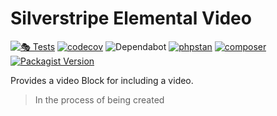 # Silverstripe Elemental Video

[![🎭 Tests](https://github.com/syntro-opensource/silverstripe-elemental-video/workflows/%F0%9F%8E%AD%20Tests/badge.svg)](https://github.com/syntro-opensource/silverstripe-elemental-video/actions?query=workflow%3A%22%F0%9F%8E%AD+Tests%22+branch%3A%22master%22)
[![codecov](https://codecov.io/gh/syntro-opensource/silverstripe-elemental-video/branch/master/graph/badge.svg)](https://codecov.io/gh/syntro-opensource/silverstripe-elemental-video)
![Dependabot](https://img.shields.io/badge/dependabot-active-brightgreen?logo=dependabot)
[![phpstan](https://img.shields.io/badge/PHPStan-enabled-success)](https://github.com/phpstan/phpstan)
[![composer](https://img.shields.io/packagist/dt/syntro/silverstripe-elemental-video?color=success&logo=composer)](https://packagist.org/packages/syntro/silverstripe-elemental-video)
[![Packagist Version](https://img.shields.io/packagist/v/syntro/silverstripe-elemental-video?label=stable&logo=composer)](https://packagist.org/packages/syntro/silverstripe-elemental-video)

Provides a video Block for including a video.

> In the process of being created
